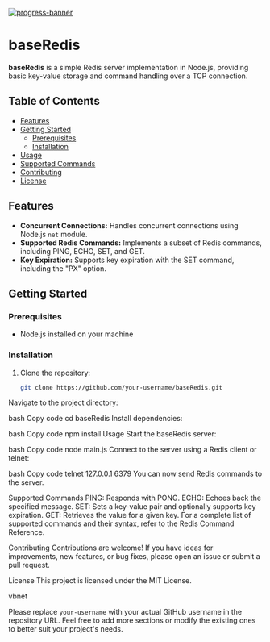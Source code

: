 [![progress-banner](https://backend.codecrafters.io/progress/redis/1f3f57e8-a736-4b5f-ad64-861930cd7e8d)](https://app.codecrafters.io/users/codecrafters-bot?r=2qF)

# baseRedis

**baseRedis** is a simple Redis server implementation in Node.js, providing basic key-value storage and command handling over a TCP connection.

## Table of Contents
- [Features](#features)
- [Getting Started](#getting-started)
  - [Prerequisites](#prerequisites)
  - [Installation](#installation)
- [Usage](#usage)
- [Supported Commands](#supported-commands)
- [Contributing](#contributing)
- [License](#license)

## Features

- **Concurrent Connections:** Handles concurrent connections using Node.js `net` module.
- **Supported Redis Commands:** Implements a subset of Redis commands, including PING, ECHO, SET, and GET.
- **Key Expiration:** Supports key expiration with the SET command, including the "PX" option.

## Getting Started

### Prerequisites

- Node.js installed on your machine

### Installation

1. Clone the repository:

   ```bash
   git clone https://github.com/your-username/baseRedis.git
Navigate to the project directory:

bash
Copy code
cd baseRedis
Install dependencies:

bash
Copy code
npm install
Usage
Start the baseRedis server:

bash
Copy code
node main.js
Connect to the server using a Redis client or telnet:

bash
Copy code
telnet 127.0.0.1 6379
You can now send Redis commands to the server.

Supported Commands
PING: Responds with PONG.
ECHO: Echoes back the specified message.
SET: Sets a key-value pair and optionally supports key expiration.
GET: Retrieves the value for a given key.
For a complete list of supported commands and their syntax, refer to the Redis Command Reference.

Contributing
Contributions are welcome! If you have ideas for improvements, new features, or bug fixes, please open an issue or submit a pull request.

License
This project is licensed under the MIT License.

vbnet

Please replace `your-username` with your actual GitHub username in the repository URL. Feel free to add more sections or modify the existing ones to better suit your project's needs.




